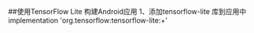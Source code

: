 ##使用TensorFlow Lite 构建Android应用
1、添加tensorflow-lite 库到应用中
 implementation 'org.tensorflow:tensorflow-lite:+'
